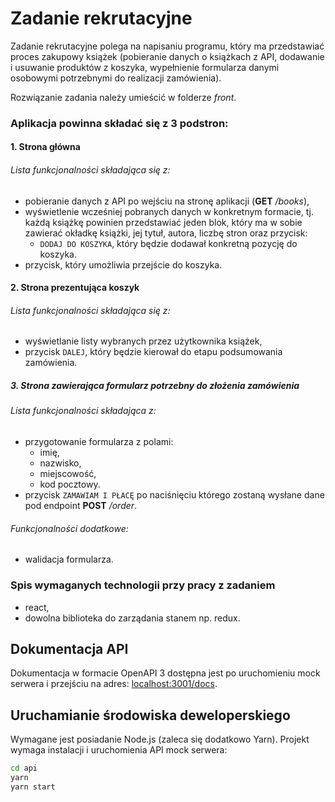 # Zadanie rekrutacyjne
Zadanie rekrutacyjne polega na napisaniu programu, który ma przedstawiać proces
 zakupowy książek (pobieranie danych o książkach z API, dodawanie i usuwanie
 produktów z koszyka, wypełnienie formularza danymi osobowymi potrzebnymi do
 realizacji zamówienia).

Rozwiązanie zadania należy umieścić w folderze _front_.
### Aplikacja powinna składać się z 3 podstron:
#### 1. Strona główna
###### Lista funkcjonalności składająca się z:
* pobieranie danych z API po wejściu na stronę aplikacji (**GET** _/books_),
* wyświetlenie wcześniej pobranych danych w konkretnym formacie, tj. każdą
 książkę powinien przedstawiać jeden blok, który ma w sobie zawierać okładkę
 książki, jej tytuł, autora, liczbę stron oraz przycisk:
    * `DODAJ DO KOSZYKA`, który będzie dodawał konkretną pozycję do koszyka.
* przycisk, który umożliwia przejście do koszyka.
#### 2. Strona prezentująca koszyk
###### Lista funkcjonalności składająca się z:
* wyświetlanie listy wybranych przez użytkownika książek,
* przycisk `DALEJ`, który będzie kierował do etapu podsumowania zamówienia.
##### 3. Strona zawierająca formularz potrzebny do złożenia zamówienia
###### Lista funkcjonalności składająca z:
* przygotowanie formularza z polami:
    * imię,
    * nazwisko,
    * miejscowość,
    * kod pocztowy.
* przycisk `ZAMAWIAM I PŁACĘ` po naciśnięciu którego zostaną wysłane dane pod
 endpoint **POST** _/order_.
###### Funkcjonalności dodatkowe:
* walidacja formularza.
### Spis **wymaganych** technologii przy pracy z zadaniem
* react,
* dowolna biblioteka do zarządania stanem np. redux.

## Dokumentacja API
Dokumentacja w formacie OpenAPI 3 dostępna jest po uruchomieniu mock serwera
 i przejściu na adres: [localhost:3001/docs](http://localhost:3001/docs).

## Uruchamianie środowiska deweloperskiego
Wymagane jest posiadanie Node.js (zaleca się dodatkowo Yarn). Projekt wymaga
 instalacji i uruchomienia API mock serwera:
```bash
cd api
yarn
yarn start
```
